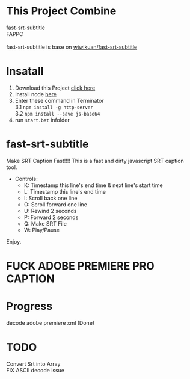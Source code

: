 # This Project Combine
fast-srt-subtitle<br>
FAPPC<br>
<br>
fast-srt-subtitle is base on
[wiwikuan/fast-srt-subtitle](https://github.com/wiwikuan/fast-srt-subtitle)

# Insatall
1. Download this Project [click here](https://github.com/bradly0cjw/FAPPC/archive/refs/heads/main.zip)<br>
2. Install node [here](https://nodejs.org/en/download/)<br>
3. Enter these command in Terminator<br>
3.1 ```npm install -g http-server```<br>
3.2 ```npm install --save js-base64```<br>
4. run ```start.bat``` infolder<br>

# fast-srt-subtitle
Make SRT Caption Fast!!!! This is a fast and dirty javascript SRT caption tool.

* Controls:
  * K: Timestamp this line's end time & next line's start time 
  * L: Timestamp this line's end time
  * I: Scroll back one line 
  * O: Scroll forward one line
  * U: Rewind 2 seconds
  * P: Forward 2 seconds
  * Q: Make SRT File
  * W: Play/Pause

Enjoy.

# FUCK ADOBE PREMIERE PRO CAPTION


# Progress
decode adobe premiere xml (Done)

# TODO
Convert Srt into Array<br>
FIX ASCII decode issue
